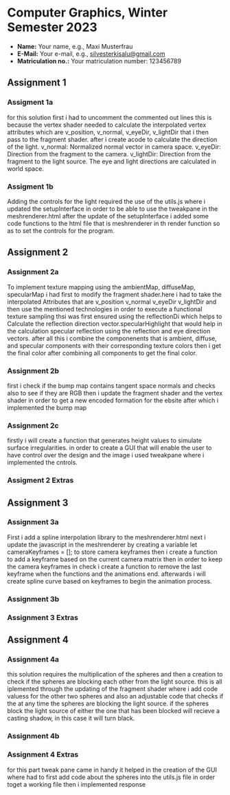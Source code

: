 # Computer Graphics, Winter Semester 2023

- **Name:** Your name, e.g., Maxi Musterfrau
- **E-Mail:** Your e-mail, e.g., silvesterkisalu@gmail.com
- **Matriculation no.:** Your matriculation number: 123456789

<!--------------------------------------------------------------------------->
## Assignment 1

### Assigment 1a
<!-- Briefly describe your solution. If you did not solve the assignment, simply enter "Not solved." -->
for this solution first i had to uncomment the commented out lines this is because the vertex shader needed to calculate the interpolated vertex attributes which are v_position, v_normal, v_eyeDir, v_lightDir that i then pass to the fragment shader. after i create acode to calculate the direction of the light. v_normal: Normalized normal vector in camera space. v_eyeDir: Direction from the fragment to the camera.
v_lightDir: Direction from the fragment to the light source. The eye and light directions are calculated in world space.

### Assigment 1b
<!-- Briefly describe your solution. If you did not solve the assignment, simply enter "Not solved." -->
Adding the controls for the light required the use of the utils.js where i updated the setupInterface in order to be able to use the tweakpane in the meshrenderer.html after the update of the setupInterface i added some code functions to the html file that is meshrenderer in th render function so as to set the controls for the program.

## Assignment 2

### Assignment 2a
<!-- Briefly describe your solution. If you did not solve the assignment, simply enter "Not solved." -->
To implement texture mapping using the ambientMap, diffuseMap, specularMap i had first to modify the fragment shader.here i had to take the interpolated Attributes that are v_position v_normal v_eyeDir v_lightDir and then use the mentioned technologies in order to execute a functional texture sampling thsi was first ensured using the reflectionDi which helps to Calculate the reflection direction vector.specularHighlight that would help in the calculation specular reflection using the reflection and eye direction vectors. after all this i combine the componenents that is ambient, diffuse, and specular components with their corresponding texture colors then i get the final color after combining all components to get the final color.

### Assignment 2b
<!-- Briefly describe your solution. If you did not solve the assignment, simply enter "Not solved." -->
first i check if the bump map contains tangent space normals and checks also to see if they are RGB then i update the fragment shader and the vertex shader in order to get a new encoded formation for the ebsite after which i implemented the bump map
### Assignment 2c
<!-- Briefly describe your solution. If you did not solve the assignment, simply enter "Not solved." -->
firstly i will create a function that generates height values to simulate surface irregularities. in order to create a GUI that will enable the user to have control over the design and the image i used tweakpane where i implemented the cntrols.
### Assigment 2 Extras
<!-- Describe any extra features that you implemented. Make sure to cite your sources. -->

<!--------------------------------------------------------------------------->
## Assignment 3

### Assignment 3a
<!-- Briefly describe your solution. If you did not solve the assignment, simply enter "Not solved." -->
First i add a spline interpolation library to the meshrenderer.html next i update the javascript in the meshrenderer by creating a variable let cameraKeyframes = []; to store camera keyframes then i create a function to add a keyframe based on the current camera matrix then in order to keep the camera keyframes in check i create a function to remove the last keyframe when the functions and the animations end. afterwards i will create spline curve based on keyframes to begin the animation process.

### Assignment 3b
<!-- Briefly describe your solution. If you did not solve the assignment, simply enter "Not solved." -->

### Assignment 3 Extras
<!-- Describe any extra features that you implemented. Make sure to cite your sources. -->

<!--------------------------------------------------------------------------->
## Assignment 4

### Assignment 4a
this solution requires the multiplication of the spheres and then a creation to check if the spheres are blocking each other from the light source. this is all iplemented through the updating of the fragment shader where i add code valuess for the other two spheres and also an adjustable code that checks if the at any time the spheres are blocking the light source. if the spheres block the light source of either the one that has been blocked will recieve a casting shadow, in this case it will turn black. 

### Assignment 4b
<!-- Briefly describe your solution. If you did not solve the assignment, simply enter "Not solved." -->

### Assignment 4 Extras
<!-- Describe any extra features that you implemented. Make sure to cite your sources. -->
for this part tweak pane came in handy it helped in the creation of the GUI where  had to first add code about the spheres into the utils.js file in order toget a working file then i implemented response